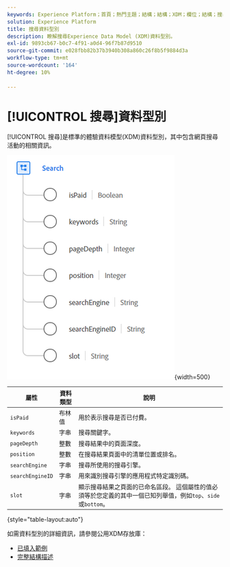 ```yaml
---
keywords: Experience Platform；首頁；熱門主題；結構；結構；XDM；欄位；結構；搜尋；資料型別；資料型別；
solution: Experience Platform
title: 搜尋資料型別
description: 瞭解搜尋Experience Data Model (XDM)資料型別。
exl-id: 9893cb67-b0c7-4f91-a0d4-96f7b87d9510
source-git-commit: e028fbb82b37b3940b308a860c26f8b5f9884d3a
workflow-type: tm+mt
source-wordcount: '164'
ht-degree: 10%

---
```


# [!UICONTROL 搜尋]資料型別

[!UICONTROL 搜尋]是標準的體驗資料模型(XDM)資料型別，其中包含網頁搜尋活動的相關資訊。

![搜尋影像](../images/data-types/search.PNG){width=500}

| 屬性 | 資料類型 | 說明 |
| --- | --- | --- |
| `isPaid` | 布林值 | 用於表示搜尋是否已付費。 |
| `keywords` | 字串 | 搜尋關鍵字。 |
| `pageDepth` | 整數 | 搜尋結果中的頁面深度。 |
| `position` | 整數 | 在搜尋結果頁面中的清單位置或排名。 |
| `searchEngine` | 字串 | 搜尋所使用的搜尋引擎。 |
| `searchEngineID` | 字串 | 用來識別搜尋引擎的應用程式特定識別碼。 |
| `slot` | 字串 | 顯示搜尋結果之頁面的已命名區段。 這個屬性的值必須等於您定義的其中一個已知列舉值，例如`top`、`side`或`bottom`。 |

{style="table-layout:auto"}

如需資料型別的詳細資訊，請參閱公用XDM存放庫：

* [已填入範例](https://github.com/adobe/xdm/blob/master/components/datatypes/search.example.1.json)
* [完整結構描述](https://github.com/adobe/xdm/blob/master/components/datatypes/search.schema.json)

